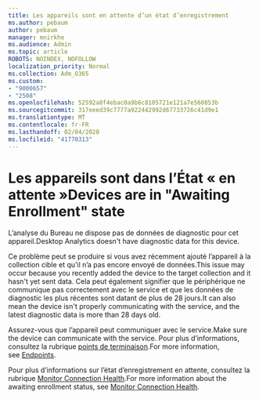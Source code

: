 ```yaml
---
title: Les appareils sont en attente d’un état d’enregistrement
ms.author: pebaum
author: pebaum
manager: mnirkhe
ms.audience: Admin
ms.topic: article
ROBOTS: NOINDEX, NOFOLLOW
localization_priority: Normal
ms.collection: Adm_O365
ms.custom:
- "9000657"
- "2508"
ms.openlocfilehash: 52592a8f4ebac0a9b6c8105721e121a7e560853b
ms.sourcegitcommit: 317eeed39c7777a922442992d67733726c41d9e1
ms.translationtype: MT
ms.contentlocale: fr-FR
ms.lasthandoff: 02/04/2020
ms.locfileid: "41770313"
---
```

# <a name="devices-are-in-awaiting-enrollment-state"></a><span data-ttu-id="9b7a6-102">Les appareils sont dans l’État « en attente »</span><span class="sxs-lookup"><span data-stu-id="9b7a6-102">Devices are in "Awaiting Enrollment" state</span></span>

<span data-ttu-id="9b7a6-103">L’analyse du Bureau ne dispose pas de données de diagnostic pour cet appareil.</span><span class="sxs-lookup"><span data-stu-id="9b7a6-103">Desktop Analytics doesn't have diagnostic data for this device.</span></span> 

<span data-ttu-id="9b7a6-104">Ce problème peut se produire si vous avez récemment ajouté l’appareil à la collection cible et qu’il n’a pas encore envoyé de données.</span><span class="sxs-lookup"><span data-stu-id="9b7a6-104">This issue may occur because you recently added the device to the target collection and it hasn't yet sent data.</span></span> <span data-ttu-id="9b7a6-105">Cela peut également signifier que le périphérique ne communique pas correctement avec le service et que les données de diagnostic les plus récentes sont datant de plus de 28 jours.</span><span class="sxs-lookup"><span data-stu-id="9b7a6-105">It can also mean the device isn't properly communicating with the service, and the latest diagnostic data is more than 28 days old.</span></span>

<span data-ttu-id="9b7a6-106">Assurez-vous que l’appareil peut communiquer avec le service.</span><span class="sxs-lookup"><span data-stu-id="9b7a6-106">Make sure the device can communicate with the service.</span></span> <span data-ttu-id="9b7a6-107">Pour plus d’informations, consultez la rubrique [points de terminaison](https://docs.microsoft.com/configmgr/desktop-analytics/enable-data-sharing#endpoints).</span><span class="sxs-lookup"><span data-stu-id="9b7a6-107">For more information, see [Endpoints](https://docs.microsoft.com/configmgr/desktop-analytics/enable-data-sharing#endpoints).</span></span>

<span data-ttu-id="9b7a6-108">Pour plus d’informations sur l’état d’enregistrement en attente, consultez la rubrique [Monitor Connection Health](https://docs.microsoft.com/configmgr/desktop-analytics/monitor-connection-health#awaiting-enrollment).</span><span class="sxs-lookup"><span data-stu-id="9b7a6-108">For more information about the awaiting enrollment status, see [Monitor Connection Health](https://docs.microsoft.com/configmgr/desktop-analytics/monitor-connection-health#awaiting-enrollment).</span></span>